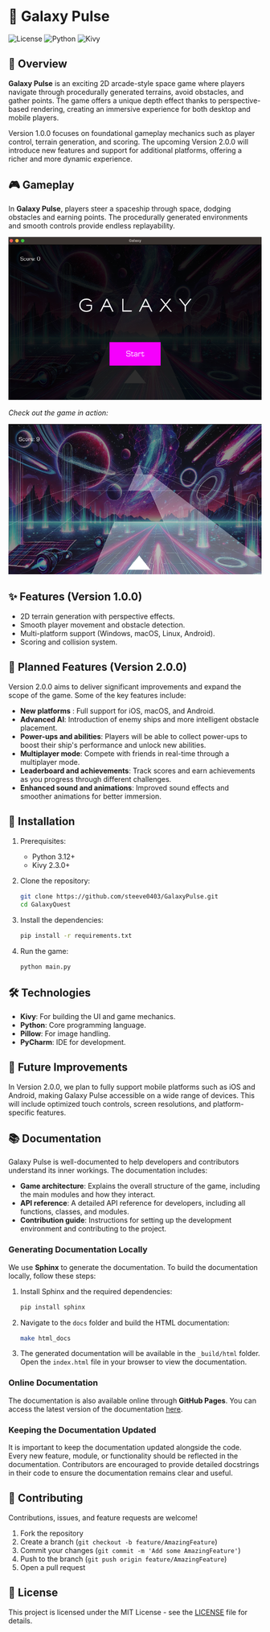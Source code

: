 # 🌌 Galaxy Pulse

![License](https://img.shields.io/badge/license-MIT-green)
![Python](https://img.shields.io/badge/python-3.12%2B-blue)
![Kivy](https://img.shields.io/badge/kivy-2.3.0-orange)

## 🚀 Overview

**Galaxy Pulse** is an exciting 2D arcade-style space game where players navigate through procedurally generated
terrains, avoid obstacles, and gather points. The game offers a unique depth effect thanks to perspective-based
rendering, creating an immersive experience for both desktop and mobile players.

Version 1.0.0 focuses on foundational gameplay mechanics such as player control, terrain generation, and scoring. The
upcoming Version 2.0.0 will introduce new features and support for additional platforms, offering a richer and more
dynamic experience.

## 🎮 Gameplay

In **Galaxy Pulse**, players steer a spaceship through space, dodging obstacles and earning points. The procedurally
generated environments and smooth controls provide endless replayability.

![Gameplay Screenshot](images/screen_start.png)

_Check out the game in action:_

![Galaxy Quest Gameplay](images/screen_game.png)

## ✨ Features (Version 1.0.0)

- 2D terrain generation with perspective effects.
- Smooth player movement and obstacle detection.
- Multi-platform support (Windows, macOS, Linux, Android).
- Scoring and collision system.

## 🚀 Planned Features (Version 2.0.0)

Version 2.0.0 aims to deliver significant improvements and expand the scope of the game. Some of the key features
include:

- **New platforms** : Full support for iOS, macOS, and Android.
- **Advanced AI**: Introduction of enemy ships and more intelligent obstacle placement.
- **Power-ups and abilities**: Players will be able to collect power-ups to boost their ship's performance and unlock
  new abilities.
- **Multiplayer mode**: Compete with friends in real-time through a multiplayer mode.
- **Leaderboard and achievements**: Track scores and earn achievements as you progress through different challenges.
- **Enhanced sound and animations**: Improved sound effects and smoother animations for better immersion.

## 🔧 Installation

1. Prerequisites:
    - Python 3.12+
    - Kivy 2.3.0+

2. Clone the repository:
    ```bash
    git clone https://github.com/steeve0403/GalaxyPulse.git
    cd GalaxyQuest
    ```

3. Install the dependencies:
    ```bash
    pip install -r requirements.txt
    ```

4. Run the game:
    ```bash
    python main.py
    ```

## 🛠️ Technologies

- **Kivy**: For building the UI and game mechanics.
- **Python**: Core programming language.
- **Pillow**: For image handling.
- **PyCharm**: IDE for development.

## 🚀 Future Improvements

In Version 2.0.0, we plan to fully support mobile platforms such as iOS and Android, making Galaxy Pulse accessible on a wide range of devices. This will include optimized touch controls, screen resolutions, and platform-specific features.

## 📚 Documentation

Galaxy Pulse is well-documented to help developers and contributors understand its inner workings. The documentation includes:

- **Game architecture**: Explains the overall structure of the game, including the main modules and how they interact.
- **API reference**: A detailed API reference for developers, including all functions, classes, and modules.
- **Contribution guide**: Instructions for setting up the development environment and contributing to the project.

### Generating Documentation Locally

We use **Sphinx** to generate the documentation. To build the documentation locally, follow these steps:

1. Install Sphinx and the required dependencies:
    ```bash
    pip install sphinx
    ```

2. Navigate to the `docs` folder and build the HTML documentation:
    ```bash
    make html_docs
    ```

3. The generated documentation will be available in the `_build/html` folder. Open the `index.html` file in your browser to view the documentation.

### Online Documentation

The documentation is also available online through **GitHub Pages**. You can access the latest version of the documentation [here](https://steeve0403.github.io/GalaxyPulse/).

### Keeping the Documentation Updated

It is important to keep the documentation updated alongside the code. Every new feature, module, or functionality should be reflected in the documentation. Contributors are encouraged to provide detailed docstrings in their code to ensure the documentation remains clear and useful.

## 🤝 Contributing

Contributions, issues, and feature requests are welcome!

1. Fork the repository
2. Create a branch (`git checkout -b feature/AmazingFeature`)
3. Commit your changes (`git commit -m 'Add some AmazingFeature'`)
4. Push to the branch (`git push origin feature/AmazingFeature`)
5. Open a pull request

## 📄 License

This project is licensed under the MIT License - see the [LICENSE](LICENSE) file for details.
